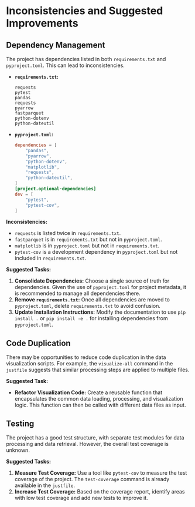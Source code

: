 # Inconsistencies and Suggested Improvements

## Dependency Management

The project has dependencies listed in both `requirements.txt` and `pyproject.toml`. This can lead to inconsistencies.

-   **`requirements.txt`:**
    ```
    requests
    pytest
    pandas
    requests
    pyarrow
    fastparquet
    python-dotenv
    python-dateutil
    ```
-   **`pyproject.toml`:**
    ```toml
    dependencies = [
        "pandas",
        "pyarrow",
        "python-dotenv",
        "matplotlib",
        "requests",
        "python-dateutil",
    ]
    [project.optional-dependencies]
    dev = [
        "pytest",
        "pytest-cov",
    ]
    ```

**Inconsistencies:**

-   `requests` is listed twice in `requirements.txt`.
-   `fastparquet` is in `requirements.txt` but not in `pyproject.toml`.
-   `matplotlib` is in `pyproject.toml` but not in `requirements.txt`.
-   `pytest-cov` is a development dependency in `pyproject.toml` but not included in `requirements.txt`.

**Suggested Tasks:**

1.  **Consolidate Dependencies:** Choose a single source of truth for dependencies. Given the use of `pyproject.toml` for project metadata, it is recommended to manage all dependencies there.
2.  **Remove `requirements.txt`:** Once all dependencies are moved to `pyproject.toml`, delete `requirements.txt` to avoid confusion.
3.  **Update Installation Instructions:** Modify the documentation to use `pip install .` or `pip install -e .` for installing dependencies from `pyproject.toml`.

## Code Duplication

There may be opportunities to reduce code duplication in the data visualization scripts. For example, the `visualize-all` command in the `justfile` suggests that similar processing steps are applied to multiple files.

**Suggested Task:**

-   **Refactor Visualization Code:** Create a reusable function that encapsulates the common data loading, processing, and visualization logic. This function can then be called with different data files as input.

## Testing

The project has a good test structure, with separate test modules for data processing and data retrieval. However, the overall test coverage is unknown.

**Suggested Tasks:**

1.  **Measure Test Coverage:** Use a tool like `pytest-cov` to measure the test coverage of the project. The `test-coverage` command is already available in the `justfile`.
2.  **Increase Test Coverage:** Based on the coverage report, identify areas with low test coverage and add new tests to improve it.
